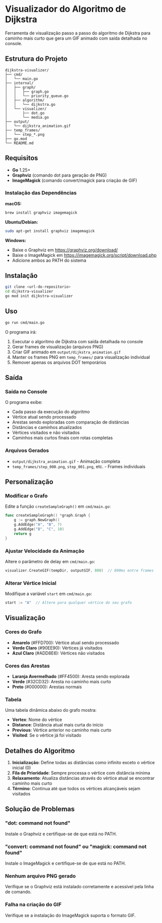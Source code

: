 # Visualizador do Algoritmo de Dijkstra

Ferramenta de visualização passo a passo do algoritmo de Dijkstra para caminho mais curto que gera um GIF animado com saída detalhada no console.

## Estrutura do Projeto

```
dijkstra-visualizer/
├── cmd/
│   └── main.go
├── internal/
│   ├── graph/
│   │   ├── graph.go
│   │   └── priority_queue.go
│   ├── algorithm/
│   │   └── dijkstra.go
│   └── visualizer/
│       ├── dot.go
│       └── media.go
├── output/
│   └── dijkstra_animation.gif
├── temp_frames/
│   └── step_*.png
├── go.mod
└── README.md
```

## Requisitos

- **Go** 1.25+
- **Graphviz** (comando dot para geração de PNG)
- **ImageMagick** (comando convert/magick para criação de GIF)

### Instalação das Dependências

**macOS:**
```bash
brew install graphviz imagemagick
```

**Ubuntu/Debian:**
```bash
sudo apt-get install graphviz imagemagick
```

**Windows:**
- Baixe o Graphviz em https://graphviz.org/download/
- Baixe o ImageMagick em https://imagemagick.org/script/download.php
- Adicione ambos ao PATH do sistema

## Instalação

```bash
git clone <url-do-repositorio>
cd dijkstra-visualizer
go mod init dijkstra-visualizer
```

## Uso

```bash
go run cmd/main.go
```

O programa irá:
1. Executar o algoritmo de Dijkstra com saída detalhada no console
2. Gerar frames de visualização (arquivos PNG)
3. Criar GIF animado em `output/dijkstra_animation.gif`
4. Manter os frames PNG em `temp_frames/` para visualização individual
5. Remover apenas os arquivos DOT temporários

## Saída

### Saída no Console
O programa exibe:
- Cada passo da execução do algoritmo
- Vértice atual sendo processado
- Arestas sendo exploradas com comparação de distâncias
- Distâncias e caminhos atualizados
- Vértices visitados e não visitados
- Caminhos mais curtos finais com rotas completas

### Arquivos Gerados
- `output/dijkstra_animation.gif` - Animação completa
- `temp_frames/step_000.png`, `step_001.png`, etc. - Frames individuais

## Personalização

### Modificar o Grafo

Edite a função `createSampleGraph()` em `cmd/main.go`:

```go
func createSampleGraph() *graph.Graph {
    g := graph.NewGraph()
    g.AddEdge("A", "B", 7)
    g.AddEdge("B", "C", 10)
    return g
}
```

### Ajustar Velocidade da Animação

Altere o parâmetro de delay em `cmd/main.go`:

```go
visualizer.CreateGIF(tempDir, outputGIF, 800)  // 800ms entre frames
```

### Alterar Vértice Inicial

Modifique a variável `start` em `cmd/main.go`:

```go
start := "A"  // Altere para qualquer vértice do seu grafo
```

## Visualização

### Cores do Grafo
- **Amarelo** (#FFD700): Vértice atual sendo processado
- **Verde Claro** (#90EE90): Vértices já visitados
- **Azul Claro** (#ADD8E6): Vértices não visitados

### Cores das Arestas
- **Laranja Avermelhado** (#FF4500): Aresta sendo explorada
- **Verde** (#32CD32): Aresta no caminho mais curto
- **Preto** (#000000): Arestas normais

### Tabela
Uma tabela dinâmica abaixo do grafo mostra:
- **Vertex**: Nome do vértice
- **Distance**: Distância atual mais curta do início
- **Previous**: Vértice anterior no caminho mais curto
- **Visited**: Se o vértice já foi visitado

## Detalhes do Algoritmo

1. **Inicialização**: Define todas as distâncias como infinito exceto o vértice inicial (0)
2. **Fila de Prioridade**: Sempre processa o vértice com distância mínima
3. **Relaxamento**: Atualiza distâncias através do vértice atual se encontrar caminho mais curto
4. **Término**: Continua até que todos os vértices alcançáveis sejam visitados

## Solução de Problemas

### "dot: command not found"
Instale o Graphviz e certifique-se de que está no PATH.

### "convert: command not found" ou "magick: command not found"
Instale o ImageMagick e certifique-se de que está no PATH.

### Nenhum arquivo PNG gerado
Verifique se o Graphviz está instalado corretamente e acessível pela linha de comando.

### Falha na criação do GIF
Verifique se a instalação do ImageMagick suporta o formato GIF.
